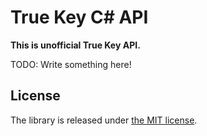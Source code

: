 True Key C# API
=====================

**This is unofficial True Key API.**

TODO: Write something here!


License
-------

The library is released under [the MIT
license](http://www.opensource.org/licenses/mit-license.php).
